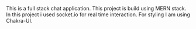 This is a full stack chat application.
This project is build using MERN stack.
In this project i used socket.io for real time interaction.
For styling I am using Chakra-UI.
